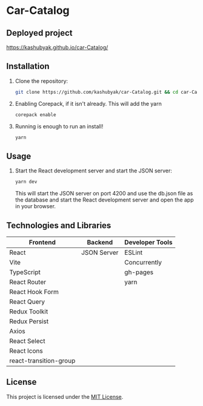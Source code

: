 # Car-Catalog

## Deployed project

https://kashubyak.github.io/car-Catalog/

## Installation

1. Clone the repository:

   ```bash
   git clone https://github.com/kashubyak/car-Catalog.git && cd car-Catalog
   ```

2. Enabling Corepack, if it isn't already. This will add the yarn

   ```bash
   corepack enable
   ```

3. Running is enough to run an install!

   ```bash
   yarn
   ```

## Usage

1. Start the React development server and start the JSON server:

   ```bash
   yarn dev
   ```

   This will start the JSON server on port 4200 and use the db.json file as the database and start the React development server and open the app in your browser.

## Technologies and Libraries

| Frontend               | Backend     | Developer Tools |
| ---------------------- | ----------- | --------------- |
| React                  | JSON Server | ESLint          |
| Vite                   |             | Concurrently    |
| TypeScript             |             | gh-pages        |
| React Router           |             | yarn            |
| React Hook Form        |             |                 |
| React Query            |             |                 |
| Redux Toolkit          |             |                 |
| Redux Persist          |             |                 |
| Axios                  |             |                 |
| React Select           |             |                 |
| React Icons            |             |                 |
| react-transition-group |             |                 |

## License

This project is licensed under the [MIT License](LICENSE).
